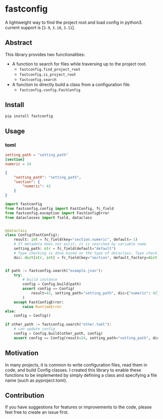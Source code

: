 # fastconfig
A lightweight way to find the project root and load config in python3.
current support is [`3.9`, `3.10`, `3.11`].


## Abstract

This library provides two functionalities:


* A function to search for files while traversing up to the project root.
    - `fastconfig.find_project_root`
    - `fastconfig.is_project_root`
    - `fastconfig.search`
* A function to directly build a class from a configuration file.
    - `fastconfig.config.FastConfig`


## Install

```bash
pip install fastconfig
```

## Usage

### toml

```toml
setting_path = "setting_path"
[section]
numeric = 24
```


```json
{
    "setting_path": "setting_path",
    "section": {
        "numeric": 42
    }
}
```

```python
import fastconfig
from fastconfig.config import FastConfig, fc_field
from fastconfig.exception import FastConfigError
from dataclasses import field, dataclass


@dataclass
class Config(FastConfig):
    result: int = fc_field(key="section.numeric", default=-1)
    # If metadata does not exist, it is searched by variable name
    setting_path: str = fc_field(default="default")
    # Type checking is done based on the type of dataclass. Type checking is recursive.
    dic: dict[str, int] = fc_field(key="section", default_factory=dict)


if path := fastconfig.search("example.json"):
    try:
        # build instance
        config = Config.build(path)
        assert config == Config(
            result=42, setting_path="setting_path", dic={"numeric": 42}
        )
    except FastConfigError:
        raise RuntimeError
else:
    config = Config()

if other_path := fastconfig.search("other.toml"):
    # can update config
    config = Config.build(other_path, config)
    assert config == Config(result=24, setting_path="setting_path", dic={"numeric": 24})
```

## Motivation

In many projects, it is common to write configuration files, read them in code, and build Config classes. I created this library to enable these functions to be implemented by simply defining a class and specifying a file name (such as pyproject.toml).

## Contribution
If you have suggestions for features or improvements to the code, please feel free to create an issue first.
